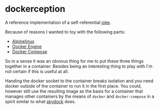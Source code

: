 # dockerception
A reference implementation of a self-referential [joke](https://xkcd.com/917/).

Because of reasons I wanted to toy with the following parts:
* [Alpinelinux](https://www.alpinelinux.org/)
* [Docker Engine](https://docs.docker.com/engine/)
* [Docker Compose](https://docs.docker.com/compose/)

So in a sense it was an obvious thing for me to put these three things together in a container.
Besides being an interesting thing to play with I'm not certain if this is useful at all.

Handing the docker socket to the container breaks isolation
and you need docker outside of the container to run it in the first place.
You could, however still use the resulting image as the basis for a container that manages
other containers by the means of `docker` and `docker-compose` in a spirit similar to what [skydock](https://github.com/crosbymichael/skydock) does.
